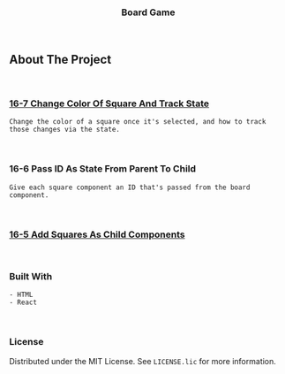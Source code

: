 <h3 align="center">Board Game</h3>
</br>

## About The Project

<br/>

### [16-7   Change Color Of Square And Track State](https://classroom.emeritus.org/courses/1173/pages/video-16-7-10-09-change-color-of-square-and-track-state?module_item_id=290814)  

    Change the color of a square once it's selected, and how to track those changes via the state.




    
<br/>

### 16-6     Pass ID As State From Parent To Child

    Give each square component an ID that's passed from the board component.

<br/>

### [16-5   Add Squares As Child Components](https://classroom.emeritus.org/courses/1173/pages/video-16-5-16-6-7-35-add-squares-as-child-components-and-pass-id-as-state-from-parent-to-child?module_item_id=290813)



<br/>


### Built With

    - HTML
    - React

<br/>

### License
Distributed under the MIT License. See `LICENSE.lic` for more information.